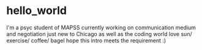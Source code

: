 # hello_world
I'm a psyc student of MAPSS 
currently working on communication medium and negotiation 
just new to Chicago as well as the coding world 
love sun/ exercise/ coffee/ bagel 
hope this intro meets the requirement :)
